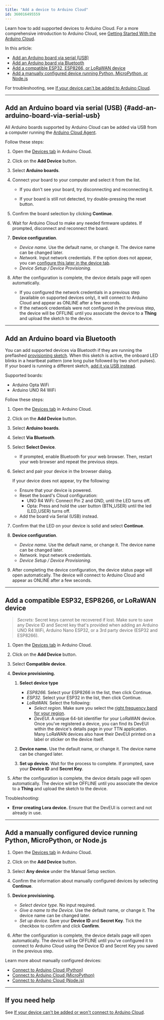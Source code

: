 ```yaml
---
title: "Add a device to Arduino Cloud"
id: 360016495559
---
```


Learn how to add supported devices to Arduino Cloud. For a more comprehensive introduction to Arduino Cloud, see [Getting Started With the Arduino Cloud](https://docs.arduino.cc/cloud/iot-cloud/tutorials/iot-cloud-getting-started).

In this article:

- [Add an Arduino board via serial (USB)](#add-an-arduino-board-via-serial-usb)
- [Add an Arduino board via Bluetooth](#add-an-arduino-board-via-bluetooth)
- [Add a compatible ESP32, ESP8266, or LoRaWAN device](#add-a-compatible-esp32-esp8266-or-lorawan-device)
- [Add a manually configured device running Python, MicroPython, or Node.js](#add-a-manually-configured-device-running-python-micropython-or-nodejs)

For troubleshooting, see [If your device can't be added to Arduino Cloud](https://support.arduino.cc/hc/en-us/articles/360019355679-If-your-device-can-t-be-added-to-Arduino-Cloud).

---

## Add an Arduino board via serial (USB) {#add-an-arduino-board-via-serial-usb}

All Arduino boards supported by Arduino Cloud can be added via USB from a computer running the [Arduino Cloud Agent](https://support.arduino.cc/hc/en-us/articles/360014869820-Install-the-Arduino-Cloud-Agent).

Follow these steps:

1. Open the [Devices tab](https://app.arduino.cc/devices) in Arduino Cloud.

1. Click on the **Add Device** button.

1. Select **Arduino boards**.

1. Connect your board to your computer and select it from the list.

   - If you don't see your board, try disconnecting and reconnecting it.

   - If your board is still not detected, try double-pressing the reset button.

1. Confirm the board selection by clicking **Continue**.

1. Wait for Arduino Cloud to make any needed firmware updates. If prompted, disconnect and reconnect the board.

1. **Device configuration**.

   - _Device name._ Use the default name, or change it. The device name can be changed later.
   - _Network._ Input network credentials. If the option does not appear, you can [configure this later in the device tab](https://support.arduino.cc/hc/en-us/articles/14416141314332-Configure-or-change-the-network-credentials-of-a-Thing).
   - _Device Setup / Device Provisioning._

1. After the configuration is complete, the device details page will open automatically.

   - If you configured the network credentials in a previous step (available on supported devices only), it will connect to Arduino Cloud and appear as ONLINE after a few seconds.
   - If the network credentials were not configured in the previous step, the device will be OFFLINE until you associate the device to a **Thing** and upload the sketch to the device. <!-- TODO: Link to article -->

<!-- TODO:

- Save secrets for Nano ESP32

-->

---

## Add an Arduino board via Bluetooth

You can add supported devices via Bluetooth if they are running the preflashed [provisioning sketch](https://docs.arduino.cc/arduino-cloud/hardware/device-provisioning/). When this sketch is active, the onboard LED blinks in a heartbeat pattern (one long pulse followed by two short pulses). If your board is running a different sketch, [add it via USB instead](#add-an-arduino-board-via-serial-usb).

Supported boards:

- Arduino Opta WiFi
- Arduino UNO R4 WiFi

Follow these steps:

1. Open the [Devices tab](https://app.arduino.cc/devices) in Arduino Cloud.

2. Click on the **Add Device** button.

3. Select **Arduino boards**.

4. Select **Via Bluetooth**.

5. Select **Select Device**.

   - If prompted, enable Bluetooth for your web browser. Then, restart your web browser and repeat the previous steps.

6. Select and pair your device in the browser dialog.

   If your device does not appear, try the following:

   - Ensure that your device is powered.
   - Reset the board's Cloud configuration:
     - UNO R4 WiFi: Connect Pin 2 and GND, until the LED turns off.
     - Opta: Press and hold the user button (BTN_USER) until the led (LED_USER) turns off.
   - Add the board via Serial (USB) instead.

7. Confirm that the LED on your device is solid and select **Continue**.

8. **Device configuration**.

   - _Device name._ Use the default name, or change it. The device name can be changed later.
   - _Network._ Input network credentials.
   - _Device Setup / Device Provisioning._

9. After completing the device configuration, the device status page will open automatically. The device will connect to Arduino Cloud and appear as ONLINE after a few seconds.

---

## Add a compatible ESP32, ESP8266, or LoRaWAN device

> _Secrets:_ Secret keys cannot be recovered if lost. Make sure to save any Device ID and Secret key that's provided when adding an Arduino UNO R4 WiFi, Arduino Nano ESP32, or a 3rd party device (ESP32 and ESP8266).

1. Open the [Devices tab](https://app.arduino.cc/devices) in Arduino Cloud.

2. Click on the **Add Device** button.

3. Select **Compatible device**.

4. **Device provisioning.**

   1. **Select device type**

      - _ESP8266._ Select your ESP8266 in the list, then click Continue.
      - _ESP32._ Select your ESP32 in the list, then click Continue.
      - _LoRaWAN._ Select the following:
        - _Select region._ Make sure you select the [right frequency band for your region](https://www.thethingsnetwork.org/docs/lorawan/frequencies-by-country/).
        - _DevEUI._ A unique 64-bit identifier for your LoRaWAN device. Once you've registered a device, you can find its DevEUI within the device's details page in your TTN application. Many LoRaWAN devices also have their DevEUI printed on a label or sticker on the device itself.

   2. **Device name.** Use the default name, or change it. The device name can be changed later.

   3. **Set up device.** Wait for the process to complete. If prompted, save your **Device ID** and **Secret Key**.

5. After the configuration is complete, the device details page will open automatically. The device will be OFFLINE until you associate the device to a **Thing** and upload the sketch to the device.

<!-- If it's the first LoRaWAN device you set up, you will receive an email with the credentials to access [The Things Stack](https://arduino.eu1.cloud.thethings.industries/console/) console, to check the gateways nearby, or set up a new one. -->

Troubleshooting:

- **Error creating Lora device.** Ensure that the DevEUI is correct and not already in use.

---

## Add a manually configured device running Python, MicroPython, or Node.js

1. Open the [Devices tab](https://app.arduino.cc/devices) in Arduino Cloud.

2. Click on the **Add Device** button.

3. Select **Any device** under the Manual Setup section.

4. Confirm the information about manually configured devices by selecting **Continue**.

5. **Device provisioning.**

   - _Select device type._ No input required.
   - _Give a name to the Device._ Use the default name, or change it. The device name can be changed later.
   - _Set up device._ Save your **Device ID** and **Secret Key**. Tick the checkbox to confirm and click **Confirm**.

6. After the configuration is complete, the device details page will open automatically. The device will be OFFLINE until you've configured it to connect to Arduino Cloud using the Device ID and Secret Key you saved in the previous step.

Learn more about manually configured devices:

- [Connect to Arduino Cloud (Python)](https://docs.arduino.cc/arduino-cloud/guides/python)
- [Connect to Arduino Cloud (MicroPython)](https://docs.arduino.cc/arduino-cloud/guides/micropython)
- [Connect to Arduino Cloud (Node.js)](https://docs.arduino.cc/arduino-cloud/guides/javascript)

---

## If you need help

See [If your device can't be added or won't connect to Arduino Cloud](https://support.arduino.cc/hc/en-us/articles/360019355679-If-your-device-is-not-connecting-to-IoT-Cloud).

<!-- markdownlint-disable-file HC001 -->
